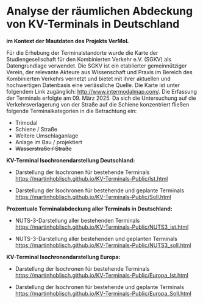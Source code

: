 # Analyse der räumlichen Abdeckung von KV-Terminals in Deutschland  
**im Kontext der Mautdaten des Projekts VerMoL**
 
Für die Erhebung der Terminalstandorte wurde die Karte der Studiengesellschaft für den Kombinierten Verkehr e.V. (SGKV) als Datengrundlage verwendet. Die SGKV ist ein etablierter gemeinnütziger Verein, der relevante Akteure aus Wissenschaft und Praxis im Bereich des Kombinierten Verkehrs vernetzt und bietet mit ihrer aktuellen und hochwertigen Datenbasis eine verlässliche Quelle. Die Karte ist unter folgendem Link zugänglich: http://www.intermodalmap.com/. Die Erfassung der Terminals erfolgte am 09. März 2025. Da sich die Untersuchung auf die Verkehrsverlagerung von der Straße auf die Schiene konzentriert fließen folgende Terminalkategorien in die Betrachtung ein:

- Trimodal
- Schiene / Straße
- Weitere Umschlaganlage
- Anlage im Bau / projektiert
- ~~Wasserstraße / Straße~~

**KV-Terminal Isochronendarstellung Deutschland:**

- Darstellung der Isochronen für bestehende Terminals
https://martinhoblisch.github.io/KV-Terminals-Public/Ist.html

- Darstellung der Isochronen für bestehende und geplante Terminals
https://martinhoblisch.github.io/KV-Terminals-Public/Soll.html


**Prozentuale Terminalabdeckung aller Terminals in Deutschland:**

- NUTS-3-Darstellung aller bestehenden Terminals
https://martinhoblisch.github.io/KV-Terminals-Public/NUTS3_ist.html

- NUTS-3-Darstellung aller bestehenden und geplanten Terminals
https://martinhoblisch.github.io/KV-Terminals-Public/NUTS3_soll.html

**KV-Terminal Isochronendarstellung Europa:**

- Darstellung der Isochronen für bestehende Terminals
https://martinhoblisch.github.io/KV-Terminals-Public/Europa_Ist.html

- Darstellung der Isochronen für bestehende und geplante Terminals
https://martinhoblisch.github.io/KV-Terminals-Public/Europa_Soll.html